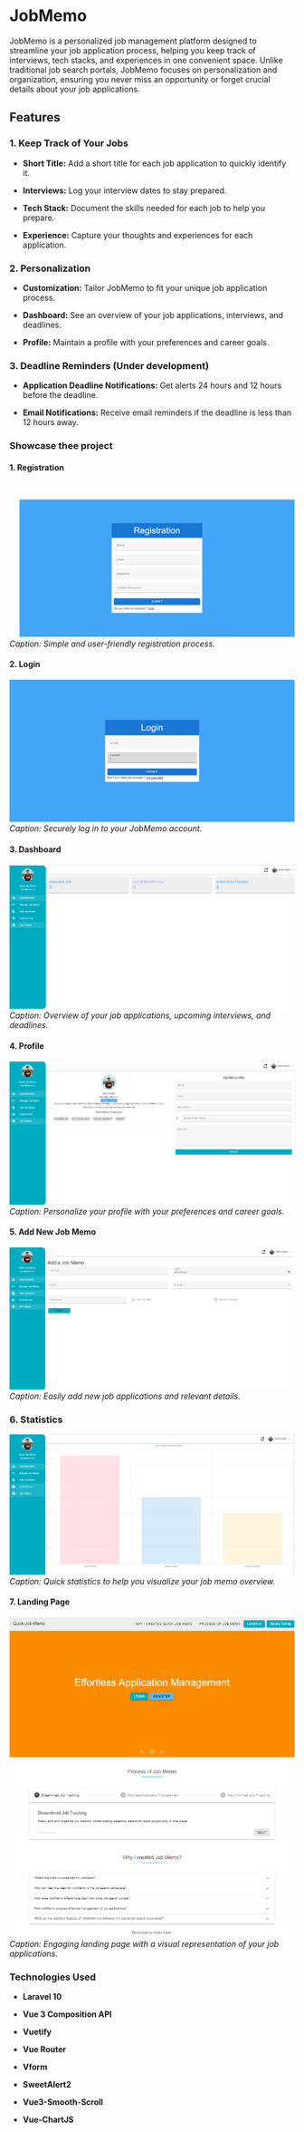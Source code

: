 # JobMemo

JobMemo is a personalized job management platform designed to streamline your job application process, helping you keep track of interviews, tech stacks, and experiences in one convenient space. Unlike traditional job search portals, JobMemo focuses on personalization and organization, ensuring you never miss an opportunity or forget crucial details about your job applications.

## Features

### 1. Keep Track of Your Jobs

- **Short Title:** Add a short title for each job application to quickly identify it.

- **Interviews:** Log your interview dates to stay prepared.

- **Tech Stack:** Document the skills needed for each job to help you prepare.

- **Experience:** Capture your thoughts and experiences for each application.

### 2. Personalization

- **Customization:** Tailor JobMemo to fit your unique job application process.

- **Dashboard:** See an overview of your job applications, interviews, and deadlines.

- **Profile:** Maintain a profile with your preferences and career goals.

### 3. Deadline Reminders (Under development)

- **Application Deadline Notifications:** Get alerts 24 hours and 12 hours before the deadline.

- **Email Notifications:** Receive email reminders if the deadline is less than 12 hours away.

### Showcase thee project

#### 1. Registration
![JobMemo Registration](/showcase/job-memo-register.PNG)
*Caption: Simple and user-friendly registration process.*

#### 2. Login
![JobMemo Login](/showcase/job-memo-login.PNG)
*Caption: Securely log in to your JobMemo account.*

#### 3. Dashboard
![JobMemo Dashboard](/showcase/job-memo-dashboard-overview.PNG)
*Caption: Overview of your job applications, upcoming interviews, and deadlines.*

#### 4. Profile
![JobMemo Profile](/showcase/job-memo-profile.PNG)
*Caption: Personalize your profile with your preferences and career goals.*

#### 5. Add New Job Memo
![JobMemo Add New Job Memo](/showcase/job-memo-add-new.png)
*Caption: Easily add new job applications and relevant details.*

### 6. Statistics

![JobMemo Statistics](/showcase/job-memo-statistics.PNG)
*Caption: Quick statistics to help you visualize your job memo overview.*

#### 7. Landing Page
![JobMemo Landing Page](/showcase/job-memo-landing-page.png)
*Caption: Engaging landing page with a visual representation of your job applications.*

### Technologies Used

- **Laravel 10**

- **Vue 3 Composition API**

- **Vuetify**

- **Vue Router**

- **Vform**

- **SweetAlert2**

- **Vue3-Smooth-Scroll** 

- **Vue-ChartJS**
